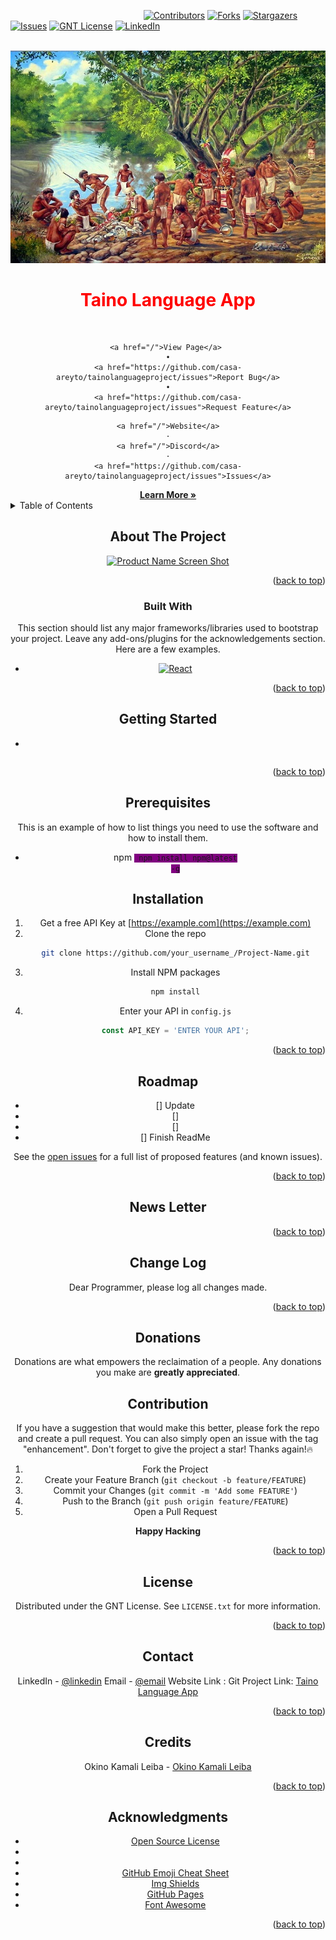 
<!-- 
*** README  General information
*** CHANGELOG   A detailed changelog, intended for programmers
*** NEWS    A basic changelog, intended for users
*** MANIFEST  A file manifest (a list of files in the directory or archive)
*** INSTALL Installation instructions
*** TROUBLESHOOTING Troubleshooting instructions
*** BUGS    Known bugs and instructions on reporting new ones
*** CONTRIBUTING / HACKING / NEW FEATURES
*** COPYING / LICENSE   Copyright and licensing information
*** AUTHORS Credits
*** THANKS  Acknowledgments 
-->

<a name="readme-top" ></a>
<!--
*** Thanks for checking out our website. If you have a suggestion
*** that would make this better, please fork the repo and create a pull request
*** or simply open an issue with the tag "enhancement".
*** Don't forget to give the project a star!
*** Thanks again! 
-->



<!--
*** I'm using markdown "reference style" links for readability.
*** Reference links are enclosed in brackets [ ] instead of parentheses ( ).
*** See the bottom of this document for the declaration of the reference variables
*** for contributors-url, forks-url, etc. This is an optional, concise syntax you may use.
*** https://www.markdownguide.org/
*** https://www.markdownguide.org/basic-syntax/#reference-style-links
-->
&nbsp;&nbsp;&nbsp;&nbsp;&nbsp;&nbsp;&nbsp;&nbsp;&nbsp;&nbsp;&nbsp;&nbsp;&nbsp;&nbsp;&nbsp;&nbsp;&nbsp;&nbsp;&nbsp;&nbsp;&nbsp;&nbsp;&nbsp;&nbsp;&nbsp;&nbsp;&nbsp;&nbsp;&nbsp;&nbsp;&nbsp;&nbsp;&nbsp;&nbsp;&nbsp;&nbsp;&nbsp;&nbsp;&nbsp;&nbsp;&nbsp;&nbsp;&nbsp;&nbsp;&nbsp;&nbsp;&nbsp;&nbsp;&nbsp;&nbsp;&nbsp;&nbsp;&nbsp;&nbsp;[![Contributors][contributors-shield]][contributors-url] [![Forks][forks-shield]][forks-url] [![Stargazers][stars-shield]][stars-url] [![Issues][issues-shield]][issues-url] [![GNT License][license-shield]][license-url] [![LinkedIn][linkedin-shield]][linkedin-url] 



<!-- PROJECT LOGO -->
<br />
<div align="center" >
  <a href="https://github.com/">
    <img src="./assets/images/taino-life-001.jpg" alt="Logo" width="520" height="340">
  </a>

  <h1 align="center" font-size="900px" style="color:red;">Taino Language App</h1>
    <!-- add verbiage about mission statement  -->
    <!--  add link website  -->
  <p align="center">
    <br />
    
    <a href="/">View Page</a> 
    •
    <a href="https://github.com/casa-areyto/tainolanguageproject/issues">Report Bug</a>
    •
    <a href="https://github.com/casa-areyto/tainolanguageproject/issues">Request Feature</a>

  </p>
  <p align="center">
      
    <a href="/">Website</a>
    ·
    <a href="/">Discord</a>
    ·
    <a href="https://github.com/casa-areyto/tainolanguageproject/issues">Issues</a>
  </p>
   <a href="/"><strong>Learn More »</strong></a
</div>




<!-- TABLE OF CONTENTS -->
<details align="left">
  <summary>Table of Contents</summary>
  <ol>
    <li>
      <a href="#about-the-project">About The Project</a>
      <ul>
        <li><a href="#built-with">Built With</a></li>
      </ul>
    </li>
    <li><a href="#getting-started">Getting Started</a></li>
    <li><a href="#installation">Installation</a></li>
    <li><a href="#roadmap">Roadmap</a></li>
    <li><a href="#newsletter">Blog</a></li>
    <li><a href="#changelog">Change Log</a></li>
    <li><a href="#contribution">Contribution</a></li>
    <li><a href="#donation">Donation</a></li>
    <li><a href="#license">License</a></li>
    <li><a href="#contact">Contact</a></li>
    <li><a href="#credits">Credits</a></li>
    <li><a href="#acknowledgments">Acknowledgments</a></li>
  </ol>
</details>


<!-- ABOUT THE PROJECT -->
## About The Project

[![Product Name Screen Shot][product-screenshot]](https://example.com)

<p align="right">(<a href="#readme-top">back to top</a>)</p>

### Built With


This section should list any major frameworks/libraries used to bootstrap your project. Leave any add-ons/plugins for the acknowledgements section. Here are a few examples.


* [![React][React.js]][React-url]




<p align="right">(<a href="#readme-top">back to top</a>)</p>

<!-- GETTING STARTED -->
## Getting Started

<p align="left"></p>

* 

```

```

<p align="right">(<a href="#readme-top">back to top</a>)</p>

## Prerequisites

This is an example of how to list things you need to use the software and how to install them.
* npm
  <code style="background-color:purple;"> npm install npm@latest -g</code>

## Installation


<!-- there may be a key in the future -->
1. Get a free API Key at [https://example.com](https://example.com)
2. Clone the repo
   ```sh
   git clone https://github.com/your_username_/Project-Name.git
   ```
3. Install NPM packages
   ```js
   npm install
   ```
4. Enter your API in `config.js`
   ```js
   const API_KEY = 'ENTER YOUR API';
   ```

<p align="right">(<a href="#readme-top">back to top</a>)</p>




<!-- ROADMAP -->
## Roadmap

- [] Update
- [] 
- [] 
- [] Finish ReadMe

See the [open issues](https://github.com/casa-areyto/tainolanguageproject/issues) for a full list of proposed features (and known issues).

<p align="right">(<a href="#readme-top">back to top</a>)</p>

<!-- NEWSLETTER-->
## News Letter

<p align="right">(<a href="#readme-top">back to top</a>)</p>

<!-- CHANGELOG -->
## Change Log

Dear Programmer, please log all changes made.

<p align="right">(<a href="#readme-top">back to top</a>)</p>

<!-- DONATIONS -->
## Donations

Donations are what empowers the reclaimation of a people. Any donations you make are **greatly appreciated**.

<!-- CONTRIBUTION -->
## Contribution

If you have a suggestion that would make this better, please fork the repo and create a pull request. You can also simply open an issue with the tag "enhancement".
Don't forget to give the project a star! Thanks again!:fire:

1. Fork the Project
2. Create your Feature Branch (`git checkout -b feature/FEATURE`)
3. Commit your Changes (`git commit -m 'Add some FEATURE'`)
4. Push to the Branch (`git push origin feature/FEATURE`)
5. Open a Pull Request

**Happy Hacking**

<p align="right">(<a href="#readme-top">back to top</a>)</p>


<!-- LICENSE -->
## License

Distributed under the GNT License. See `LICENSE.txt` for more information.

<p align="right">(<a href="#readme-top">back to top</a>)</p>


<!-- CONTACT -->
## Contact

LinkedIn - [@linkedin]()
Email - [@email](https://example.com)
Website Link : [](https://example.com)
Git Project Link: [Taino Language App](https://example.com)

<p align="right">(<a href="#readme-top">back to top</a>)</p>

<!-- CREDITS -->
## Credits

Okino Kamali Leiba - [Okino Kamali Leiba](https://linkedin.com/in/okinoleiba)


<p align="right">(<a href="#readme-top">back to top</a>)</p>

<!-- ACKNOWLEDGMENTS -->
## Acknowledgments

* [Open Source License](https://choosealicense.com)
* [](https://example.com)
* [](https://example.com)
* [GitHub Emoji Cheat Sheet](https://www.webpagefx.com/tools/emoji-cheat-sheet)
* [Img Shields](https://shields.io)
* [GitHub Pages](https://pages.github.com)
* [Font Awesome](https://fontawesome.com)


<p align="right">(<a href="#readme-top">back to top</a>)</p>


<!-- MARKDOWN LINKS & IMAGES -->
<!-- https://www.markdownguide.org/basic-syntax/#reference-style-links -->
[contributors-shield]:https://img.shields.io/badge/Contribution-gray
[contributors-url]:https://github.com/Tech-Fleet/LalichCenter/graphs/contributors
[forks-shield]:https://img.shields.io/badge/Forks-gray
[forks-url]:https://github.com/Tech-Fleet/LalichCenter/network/members
[stars-shield]:https://img.shields.io/badge/Star-gray
[stars-url]:https://github.com/Tech-Fleet/LalichCenter/stargazers
[issues-shield]:https://img.shields.io/badge/Issues-gray
[issues-url]:https://github.com/Tech-Fleet/LalichCenter/issues
[license-shield]:https://img.shields.io/badge/License-gray 
[license-url]:https://github.com/Tech-Fleet/LalichCenter/master/LICENSE.txt
[linkedin-shield]:https://img.shields.io/badge/LinkedIn-gray 
[linkedin-url]:https://linkedin.com
[product-screenshot]:/lalich_home.png
[React.js]: https://img.shields.io/badge/React-20232A?style=for-the-badge&logo=react&logoColor=61DAFB
[React-url]: https://reactjs.org/





